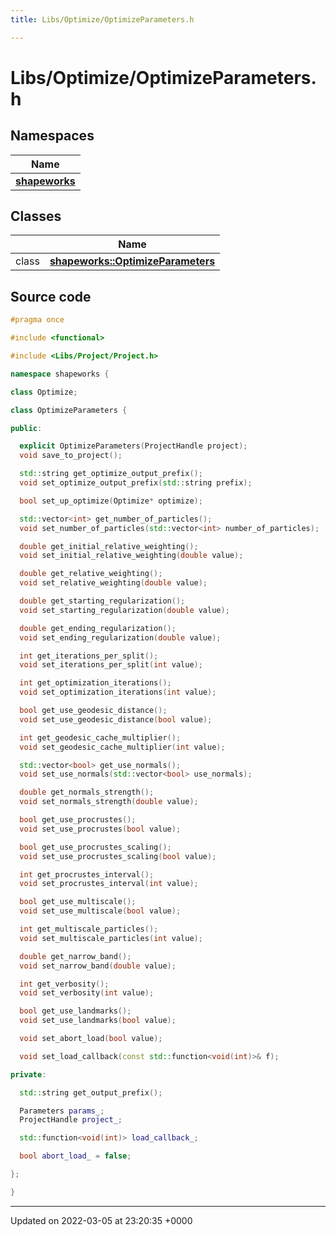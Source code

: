 ```yaml
---
title: Libs/Optimize/OptimizeParameters.h

---
```


# Libs/Optimize/OptimizeParameters.h



## Namespaces

| Name           |
| -------------- |
| **[shapeworks](../Namespaces/namespaceshapeworks.md)**  |

## Classes

|                | Name           |
| -------------- | -------------- |
| class | **[shapeworks::OptimizeParameters](../Classes/classshapeworks_1_1OptimizeParameters.md)**  |




## Source code

```cpp
#pragma once

#include <functional>

#include <Libs/Project/Project.h>

namespace shapeworks {

class Optimize;

class OptimizeParameters {

public:

  explicit OptimizeParameters(ProjectHandle project);
  void save_to_project();

  std::string get_optimize_output_prefix();
  void set_optimize_output_prefix(std::string prefix);

  bool set_up_optimize(Optimize* optimize);

  std::vector<int> get_number_of_particles();
  void set_number_of_particles(std::vector<int> number_of_particles);

  double get_initial_relative_weighting();
  void set_initial_relative_weighting(double value);

  double get_relative_weighting();
  void set_relative_weighting(double value);

  double get_starting_regularization();
  void set_starting_regularization(double value);

  double get_ending_regularization();
  void set_ending_regularization(double value);

  int get_iterations_per_split();
  void set_iterations_per_split(int value);

  int get_optimization_iterations();
  void set_optimization_iterations(int value);

  bool get_use_geodesic_distance();
  void set_use_geodesic_distance(bool value);

  int get_geodesic_cache_multiplier();
  void set_geodesic_cache_multiplier(int value);

  std::vector<bool> get_use_normals();
  void set_use_normals(std::vector<bool> use_normals);

  double get_normals_strength();
  void set_normals_strength(double value);

  bool get_use_procrustes();
  void set_use_procrustes(bool value);

  bool get_use_procrustes_scaling();
  void set_use_procrustes_scaling(bool value);

  int get_procrustes_interval();
  void set_procrustes_interval(int value);

  bool get_use_multiscale();
  void set_use_multiscale(bool value);

  int get_multiscale_particles();
  void set_multiscale_particles(int value);

  double get_narrow_band();
  void set_narrow_band(double value);

  int get_verbosity();
  void set_verbosity(int value);

  bool get_use_landmarks();
  void set_use_landmarks(bool value);

  void set_abort_load(bool value);

  void set_load_callback(const std::function<void(int)>& f);

private:

  std::string get_output_prefix();

  Parameters params_;
  ProjectHandle project_;

  std::function<void(int)> load_callback_;

  bool abort_load_ = false;

};

}
```


-------------------------------

Updated on 2022-03-05 at 23:20:35 +0000
